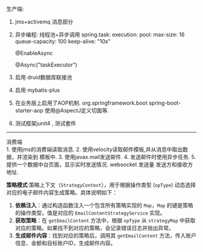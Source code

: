 生产端:
1. jms+activemq   消息部分
2. 异步编程:   线程池+异步调用
   spring.task:
   execution:
   pool:
   max-size: 16
   queue-capacity: 100
   keep-alive: "10s"

   @EnableAsync

   @Async("taskExecutor")
3. 启用 druid数据库联接池
4. 启用 mybatis-plus
5. 在业务层上启用了AOP机制.
   <dependency>
   <groupId>org.springframework.boot</groupId>
   <artifactId>spring-boot-starter-aop</artifactId>
   </dependency>
   使用@AspectJ定义切面等.
6. 测试框架junit4   , 测试套件

<hr />
消费端  <br />
1. 使用jms的消费端读取消息.
2. 使用velocity读取邮件模板,并从消息中取出数据，并渲染到 模板中. 
3. 使用javax.mail发送邮件. 
4. 发送邮件时使用异步任务. 
5. 提供一个数据中台页面，显示实时发送情况.    websocket
      发送量
      发送方和接收方地址.

**策略模式**:策略上下文（`StrategyContext`），用于根据操作类型 (`opType`) 动态选择对应的电子邮件内容生成策略。具体说明如下：

1. **依赖注入**：通过构造函数注入一个包含所有策略实现的 `Map`，`Map` 的键是策略的操作类型，值是对应的 `EmailContentStrategyService` 实现。
2. **获取策略**：在 `getEmailContent` 方法中，根据 `opType` 从 `strategyMap` 中获取对应的策略。如果找不到对应的策略，会记录错误日志并抛出异常。
3. **生成邮件内容**：找到对应的策略后，调用其 `getEmailContent` 方法，传入账户信息、金额和目标账户ID，生成邮件内容。

